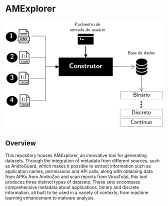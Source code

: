 # AMExplorer

  

![enter image description here](https://github.com/Malware-Hunter/SF23-AMExplorer/blob/main/images/amexplorer.jpeg)

  

## Overview

  

This repository houses AMExplorer, an innovative tool for generating datasets. Through the integration of metadata from different sources, such as AndroGuard, which makes it possible to extract information such as application names, permissions and API calls, along with obtaining data from APKs from AndroZoo and scan reports from VirusTotal, this tool produces three distinct types of datasets. These sets encompass comprehensive metadata about applications, binary and discrete information, all built to be used in a variety of contexts, from machine learning enhancement to malware analysis.

  
